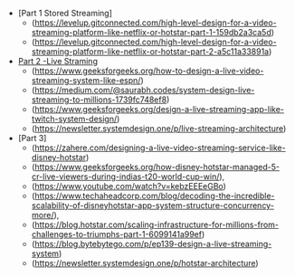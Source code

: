- [Part 1 Stored Streaming]
   - (https://levelup.gitconnected.com/high-level-design-for-a-video-streaming-platform-like-netflix-or-hotstar-part-1-159db2a3ca5d)
   - (https://levelup.gitconnected.com/high-level-design-for-a-video-streaming-platform-like-netflix-or-hotstar-part-2-a5c11a33891a)
- [Part 2 -Live Straming](https://blog.bytebytego.com/p/ep139-design-a-live-streaming-system)
   - (https://www.geeksforgeeks.org/how-to-design-a-live-video-streaming-system-like-espn/)
   - (https://medium.com/@saurabh.codes/system-design-live-streaming-to-millions-1739fc748ef8)
   - (https://www.geeksforgeeks.org/design-a-live-streaming-app-like-twitch-system-design/)
   - (https://newsletter.systemdesign.one/p/live-streaming-architecture)
- [Part 3]
   - (https://zahere.com/designing-a-live-video-streaming-service-like-disney-hotstar)
   - (https://www.geeksforgeeks.org/how-disney-hotstar-managed-5-cr-live-viewers-during-indias-t20-world-cup-win/),
   - (https://www.youtube.com/watch?v=kebzEEEeGBo)
   - (https://www.techaheadcorp.com/blog/decoding-the-incredible-scalability-of-disneyhotstar-app-system-structure-concurrency-more/),
   - (https://blog.hotstar.com/scaling-infrastructure-for-millions-from-challenges-to-triumphs-part-1-6099141a99ef)
   - (https://blog.bytebytego.com/p/ep139-design-a-live-streaming-system)
   - (https://newsletter.systemdesign.one/p/hotstar-architecture)
